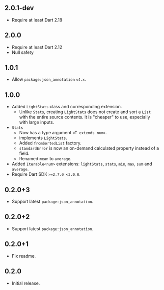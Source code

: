 ## 2.0.1-dev

- Require at least Dart 2.18

## 2.0.0

- Require at least Dart 2.12
- Null safety

## 1.0.1

- Allow `package:json_annotation` `v4.x`.

## 1.0.0

- Added `LightStats` class and corresponding extension.
  - Unlike `Stats`, creating `LightStats` does not create and sort a `List` with
    the entire source contents. It is "cheaper" to use, especially with large
    inputs.
- `Stats`
  - Now has a type argument `<T extends num>`.
  - implements `LightStats`.
  - Added `fromSortedList` factory.
  - `standardError` is now an on-demand calculated property instead of a
    field.
  - Renamed `mean` to `average`.
- Added `Iterable<num>` extensions: `lightStats`, `stats`, `min`, `max`, `sum`
  and `average`.
- Require Dart SDK `>=2.7.0 <3.0.0`.

## 0.2.0+3

- Support latest `package:json_annotation`.

## 0.2.0+2

- Support latest `package:json_annotation`.

## 0.2.0+1

- Fix readme.

## 0.2.0

- Initial release.
